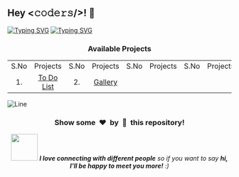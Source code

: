 <h2>Hey <𝚌𝚘𝚍𝚎𝚛𝚜/>! 👋</h2>

[![Typing SVG](https://readme-typing-svg.herokuapp.com?font=Fira+Code&size=60&pause=1000&center=true&vCenter=true&multiline=true&width=1000&height=100&lines=Web+Master+Log)](https://git.io/typing-svg)
[![Typing SVG](https://readme-typing-svg.demolab.com?font=Comfortaa&size=65&pause=400&color=18b8d0&center=true&vCenter=true&width=2000&height=200&lines=BEGINNER+LEVEL+PROJECTS;BASIC+PROJECTS)](https://git.io/typing-svg)


<h3 align="center">Available Projects</h3>

<table align='center'>
	<tr>
		<td align="center">S.No</td>
		<td align="center">Projects</td>
		<td align="center">S.No</td>
		<td align="center">Projects</td>
		<td align="center">S.No</td>
		<td align="center">Projects</td>
		<td align="center">S.No</td>
		<td align="center">Projects</td>
	</tr>
	<tr align="center">
		<td align="center"> 1.</td>
		<td align="center"> <a href="https://github.com/Avdhesh-Varshney/WebMasterLog/tree/main/Vanilla-JS-Projects/Basic/To-Do-List">To Do List</a></td>
		<td align="center"> 2.</td>
		<td align="center"> <a href="https://github.com/Avdhesh-Varshney/WebMasterLog/tree/main/Vanilla-JS-Projects/Basic/Gallery">Gallery</a></td>
	</tr>

 
</table>



![Line](https://github.com/Avdhesh-Varshney/WebMasterLog/assets/114330097/4b78510f-a941-45f8-a9d5-80ed0705e847)

<div align="center">
	<h3>Show some &nbsp;❤️&nbsp; by &nbsp;🌟&nbsp; this repository!</h3>
	<img src="https://media.giphy.com/media/LnQjpWaON8nhr21vNW/giphy.gif" width="60"> <em><b>I love connecting with different people</b> so if you want to say <b>hi, I'll be happy to meet you more!</b> :)</em>
</div>
